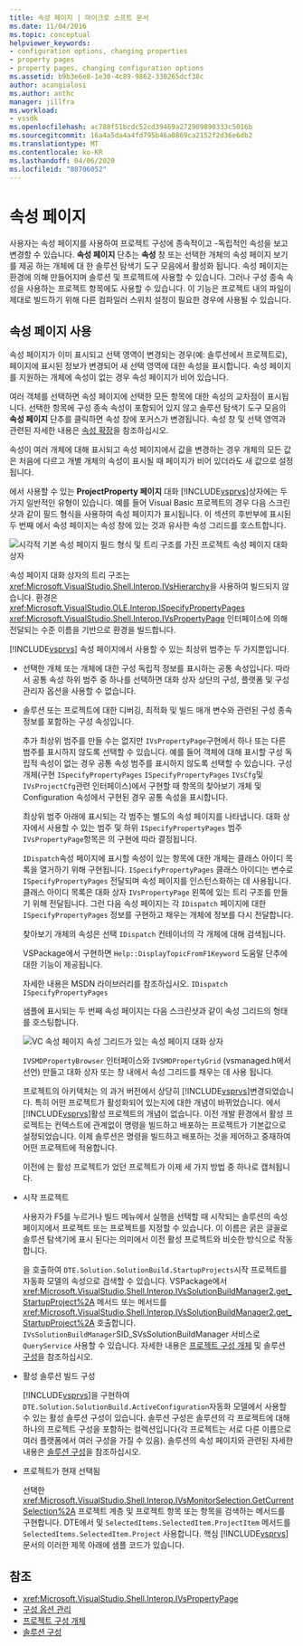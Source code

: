 ```yaml
---
title: 속성 페이지 | 마이크로 소프트 문서
ms.date: 11/04/2016
ms.topic: conceptual
helpviewer_keywords:
- configuration options, changing properties
- property pages
- property pages, changing configuration options
ms.assetid: b9b3e6e8-1e30-4c89-9862-330265dcf38c
author: acangialosi
ms.author: anthc
manager: jillfra
ms.workload:
- vssdk
ms.openlocfilehash: ac788f51bcdc52cd39469a272909890333c5016b
ms.sourcegitcommit: 16a4a5da4a4fd795b46a0869ca2152f2d36e6db2
ms.translationtype: MT
ms.contentlocale: ko-KR
ms.lasthandoff: 04/06/2020
ms.locfileid: "80706052"
---
```

# <a name="property-pages"></a>속성 페이지
사용자는 속성 페이지를 사용하여 프로젝트 구성에 종속적이고 -독립적인 속성을 보고 변경할 수 있습니다. **속성 페이지** 단추는 **속성** 창 또는 선택한 개체의 속성 페이지 보기를 제공 하는 개체에 대 한 솔루션 탐색기 도구 모음에서 활성화 됩니다. 속성 페이지는 환경에 의해 만들어지며 솔루션 및 프로젝트에 사용할 수 있습니다. 그러나 구성 종속 속성을 사용하는 프로젝트 항목에도 사용할 수 있습니다. 이 기능은 프로젝트 내의 파일이 제대로 빌드하기 위해 다른 컴파일러 스위치 설정이 필요한 경우에 사용될 수 있습니다.

## <a name="using-property-pages"></a>속성 페이지 사용
 속성 페이지가 이미 표시되고 선택 영역이 변경되는 경우(예: 솔루션에서 프로젝트로), 페이지에 표시된 정보가 변경되어 새 선택 영역에 대한 속성을 표시합니다. 속성 페이지를 지원하는 개체에 속성이 없는 경우 속성 페이지가 비어 있습니다.

 여러 객체를 선택하면 속성 페이지에 선택한 모든 항목에 대한 속성의 교차점이 표시됩니다. 선택한 항목에 구성 종속 속성이 포함되어 있지 않고 솔루션 탐색기 도구 모음의 **속성 페이지** 단추를 클릭하면 속성 창에 포커스가 변경됩니다. 속성 창 및 선택 영역과 관련된 자세한 내용은 [속성 확장](../../extensibility/internals/extending-properties.md)을 참조하십시오.

 속성이 여러 개체에 대해 표시되고 속성 페이지에서 값을 변경하는 경우 개체의 모든 값은 처음에 다르고 개별 개체의 속성이 표시될 때 페이지가 비어 있더라도 새 값으로 설정됩니다.

 에서 사용할 수 있는 **ProjectProperty 페이지** 대화 [!INCLUDE[vsprvs](../../code-quality/includes/vsprvs_md.md)]상자에는 두 가지 일반적인 유형이 있습니다. 예를 들어 Visual Basic 프로젝트의 경우 다음 스크린샷과 같이 필드 형식을 사용하여 속성 페이지가 표시됩니다. 이 섹션의 후반부에 표시된 두 번째 에서 속성 페이지는 속성 창에 있는 것과 유사한 속성 그리드를 호스트합니다.

 ![시각적 기본 속성 페이지](../../extensibility/internals/media/vsvbproppages.gif "vsVBPropPages") 필드 형식 및 트리 구조를 가진 프로젝트 속성 페이지 대화 상자

 속성 페이지 대화 상자의 트리 구조는 <xref:Microsoft.VisualStudio.Shell.Interop.IVsHierarchy>을 사용하여 빌드되지 않습니다. 환경은 <xref:Microsoft.VisualStudio.OLE.Interop.ISpecifyPropertyPages> <xref:Microsoft.VisualStudio.Shell.Interop.IVsPropertyPage> 인터페이스에 의해 전달되는 수준 이름을 기반으로 환경을 빌드합니다.

 [!INCLUDE[vsprvs](../../code-quality/includes/vsprvs_md.md)] 속성 페이지에서 사용할 수 있는 최상위 범주는 두 가지뿐입니다.

- 선택한 개체 또는 개체에 대한 구성 독립적 정보를 표시하는 공통 속성입니다. 따라서 공통 속성 하위 범주 중 하나를 선택하면 대화 상자 상단의 구성, 플랫폼 및 구성 관리자 옵션을 사용할 수 없습니다.

- 솔루션 또는 프로젝트에 대한 디버깅, 최적화 및 빌드 매개 변수와 관련된 구성 종속 정보를 포함하는 구성 속성입니다.

  추가 최상위 범주를 만들 수는 없지만 `IVsPropertyPage`구현에서 하나 또는 다른 범주를 표시하지 않도록 선택할 수 있습니다. 예를 들어 객체에 대해 표시할 구성 독립적 속성이 없는 경우 공통 속성 범주를 표시하지 않도록 선택할 수 있습니다. 구성 개체(구현 `ISpecifyPropertyPages` `ISpecifyPropertyPages` `IVsCfg`및 `IVsProjectCfg`관련 인터페이스)에서 구현할 때 항목의 찾아보기 개체 및 Configuration 속성에서 구현된 경우 공통 속성을 표시합니다.

  최상위 범주 아래에 표시되는 각 범주는 별도의 속성 페이지를 나타냅니다. 대화 상자에서 사용할 수 있는 범주 및 하위 `ISpecifyPropertyPages` 범주 `IVsPropertyPage`항목은 의 구현에 따라 결정됩니다.

  `IDispatch`속성 페이지에 표시할 속성이 있는 항목에 대한 개체는 클래스 아이디 목록을 열거하기 위해 구현됩니다. `ISpecifyPropertyPages` 클래스 아이디는 변수로 `ISpecifyPropertyPages` 전달되며 속성 페이지를 인스턴스화하는 데 사용됩니다. 클래스 아이디 목록은 대화 상자 `IVsPropertyPage` 왼쪽에 있는 트리 구조를 만들기 위해 전달됩니다. 그런 다음 속성 페이지는 각 `IDispatch` 페이지에 대한 `ISpecifyPropertyPages` 정보를 구현하고 채우는 개체에 정보를 다시 전달합니다.

  찾아보기 개체의 속성은 선택 `IDispatch` 컨테이너의 각 개체에 대해 검색됩니다.

  VSPackage에서 구현하면 `Help::DisplayTopicFromF1Keyword` 도움말 단추에 대한 기능이 제공됩니다.

  자세한 내용은 MSDN 라이브러리를 참조하십시오. `IDispatch` `ISpecifyPropertyPages`

  샘플에 표시되는 두 번째 속성 페이지는 다음 스크린샷과 같이 속성 그리드의 형태를 호스팅합니다.

  ![VC 속성 페이지](../../extensibility/internals/media/vsvcproppages.gif "vsVC프로프페이지") 속성 그리드가 있는 속성 페이지 대화 상자

  `IVSMDPropertyBrowser` 인터페이스와 `IVSMDPropertyGrid` (vsmanaged.h에서 선언) 만들고 대화 상자 또는 창 내에서 속성 그리드를 채우는 데 사용 됩니다.

  프로젝트의 아키텍처는 의 과거 버전에서 상당히 [!INCLUDE[vsprvs](../../code-quality/includes/vsprvs_md.md)]변경되었습니다. 특히 어떤 프로젝트가 활성화되어 있는지에 대한 개념이 바뀌었습니다. 에서 [!INCLUDE[vsprvs](../../code-quality/includes/vsprvs_md.md)]활성 프로젝트의 개념이 없습니다. 이전 개발 환경에서 활성 프로젝트는 컨텍스트에 관계없이 명령을 빌드하고 배포하는 프로젝트가 기본값으로 설정되었습니다. 이제 솔루션은 명령을 빌드하고 배포하는 것을 제어하고 중재하여 어떤 프로젝트에 적용합니다.

  이전에 는 활성 프로젝트가 었던 프로젝트가 이제 세 가지 방법 중 하나로 캡처됩니다.

- 시작 프로젝트

   사용자가 F5를 누르거나 빌드 메뉴에서 실행을 선택할 때 시작되는 솔루션의 속성 페이지에서 프로젝트 또는 프로젝트를 지정할 수 있습니다. 이 이름은 굵은 글꼴로 솔루션 탐색기에 표시 된다는 의미에서 이전 활성 프로젝트와 비슷한 방식으로 작동 합니다.

   을 호출하여 `DTE.Solution.SolutionBuild.StartupProjects`시작 프로젝트를 자동화 모델의 속성으로 검색할 수 있습니다. VSPackage에서 <xref:Microsoft.VisualStudio.Shell.Interop.IVsSolutionBuildManager2.get_StartupProject%2A> 메서드 또는 메서드를 <xref:Microsoft.VisualStudio.Shell.Interop.IVsSolutionBuildManager2.get_StartupProject%2A> 호출합니다. `IVsSolutionBuildManager`SID_SVsSolutionBuildManager 서비스로 `QueryService` 사용할 수 있습니다. 자세한 내용은 [프로젝트 구성 개체](../../extensibility/internals/project-configuration-object.md) 및 솔루션 [구성](../../extensibility/internals/solution-configuration.md)을 참조하십시오.

- 활성 솔루션 빌드 구성

   [!INCLUDE[vsprvs](../../code-quality/includes/vsprvs_md.md)]을 구현하여 `DTE.Solution.SolutionBuild.ActiveConfiguration`자동화 모델에서 사용할 수 있는 활성 솔루션 구성이 있습니다. 솔루션 구성은 솔루션의 각 프로젝트에 대해 하나의 프로젝트 구성을 포함하는 컬렉션입니다(각 프로젝트는 서로 다른 이름으로 여러 플랫폼에서 여러 구성을 가질 수 있음). 솔루션의 속성 페이지와 관련된 자세한 내용은 [솔루션 구성](../../extensibility/internals/solution-configuration.md)을 참조하십시오.

- 프로젝트가 현재 선택됨

   선택한 <xref:Microsoft.VisualStudio.Shell.Interop.IVsMonitorSelection.GetCurrentSelection%2A> 프로젝트 계층 및 프로젝트 항목 또는 항목을 검색하는 메서드를 구현합니다. DTE에서 및 `SelectedItems.SelectedItem.ProjectItem` 메서드를 `SelectedItems.SelectedItem.Project` 사용합니다. 핵심 [!INCLUDE[vsprvs](../../code-quality/includes/vsprvs_md.md)] 문서의 이러한 제목 아래에 샘플 코드가 있습니다.

## <a name="see-also"></a>참조
- <xref:Microsoft.VisualStudio.Shell.Interop.IVsPropertyPage>
- [구성 옵션 관리](../../extensibility/internals/managing-configuration-options.md)
- [프로젝트 구성 개체](../../extensibility/internals/project-configuration-object.md)
- [솔루션 구성](../../extensibility/internals/solution-configuration.md)
